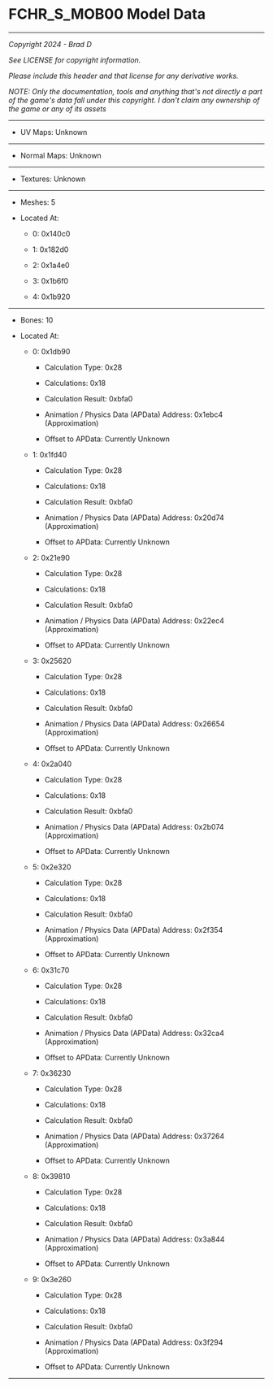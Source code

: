 # FCHR_S_MOB00 Model Data

---

*Copyright 2024 - Brad D*

*See LICENSE for copyright information.*

*Please include this header and that license for any derivative works.*

*NOTE: Only the documentation, tools and anything that's not directly a part of the game's data fall under this copyright. I don't claim any ownership of the game or any of its assets*

---


* UV Maps: Unknown

---

* Normal Maps: Unknown

---

* Textures: Unknown

---

* Meshes: 5

* Located At:

  * 0: 0x140c0

  * 1: 0x182d0

  * 2: 0x1a4e0

  * 3: 0x1b6f0

  * 4: 0x1b920

---

* Bones: 10

* Located At:

  * 0: 0x1db90

    * Calculation Type: 0x28

    * Calculations: 0x18

    * Calculation Result: 0xbfa0

    * Animation / Physics Data (APData) Address: 0x1ebc4 (Approximation)

    * Offset to APData: Currently Unknown

  * 1: 0x1fd40

    * Calculation Type: 0x28

    * Calculations: 0x18

    * Calculation Result: 0xbfa0

    * Animation / Physics Data (APData) Address: 0x20d74 (Approximation)

    * Offset to APData: Currently Unknown

  * 2: 0x21e90

    * Calculation Type: 0x28

    * Calculations: 0x18

    * Calculation Result: 0xbfa0

    * Animation / Physics Data (APData) Address: 0x22ec4 (Approximation)

    * Offset to APData: Currently Unknown

  * 3: 0x25620

    * Calculation Type: 0x28

    * Calculations: 0x18

    * Calculation Result: 0xbfa0

    * Animation / Physics Data (APData) Address: 0x26654 (Approximation)

    * Offset to APData: Currently Unknown

  * 4: 0x2a040

    * Calculation Type: 0x28

    * Calculations: 0x18

    * Calculation Result: 0xbfa0

    * Animation / Physics Data (APData) Address: 0x2b074 (Approximation)

    * Offset to APData: Currently Unknown

  * 5: 0x2e320

    * Calculation Type: 0x28

    * Calculations: 0x18

    * Calculation Result: 0xbfa0

    * Animation / Physics Data (APData) Address: 0x2f354 (Approximation)

    * Offset to APData: Currently Unknown

  * 6: 0x31c70

    * Calculation Type: 0x28

    * Calculations: 0x18

    * Calculation Result: 0xbfa0

    * Animation / Physics Data (APData) Address: 0x32ca4 (Approximation)

    * Offset to APData: Currently Unknown

  * 7: 0x36230

    * Calculation Type: 0x28

    * Calculations: 0x18

    * Calculation Result: 0xbfa0

    * Animation / Physics Data (APData) Address: 0x37264 (Approximation)

    * Offset to APData: Currently Unknown

  * 8: 0x39810

    * Calculation Type: 0x28

    * Calculations: 0x18

    * Calculation Result: 0xbfa0

    * Animation / Physics Data (APData) Address: 0x3a844 (Approximation)

    * Offset to APData: Currently Unknown

  * 9: 0x3e260

    * Calculation Type: 0x28

    * Calculations: 0x18

    * Calculation Result: 0xbfa0

    * Animation / Physics Data (APData) Address: 0x3f294 (Approximation)

    * Offset to APData: Currently Unknown

---

